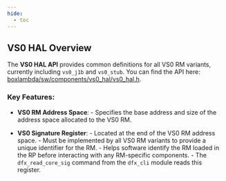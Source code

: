 ```yaml
---
hide:
  - toc
---
```


## VS0 HAL Overview

The **VS0 HAL API** provides common definitions for all VS0 RM variants, currently including `vs0_j1b` and `vs0_stub`. You can find the API here: [boxlambda/sw/components/vs0_hal/vs0_hal.h](https://github.com/epsilon537/boxlambda/tree/master/sw/components/vs0_hal/vs0_hal.h).

### Key Features:
- **VS0 RM Address Space**:
       - Specifies the base address and size of the address space allocated to the VS0 RM.

- **VS0 Signature Register**:
       - Located at the end of the VS0 RM address space.
       - Must be implemented by all VS0 RM variants to provide a unique identifier for the RM.
       - Helps software identify the RM loaded in the RP before interacting with any RM-specific components.
       - The `dfx_read_core_sig` command from the `dfx_cli` module reads this register.

